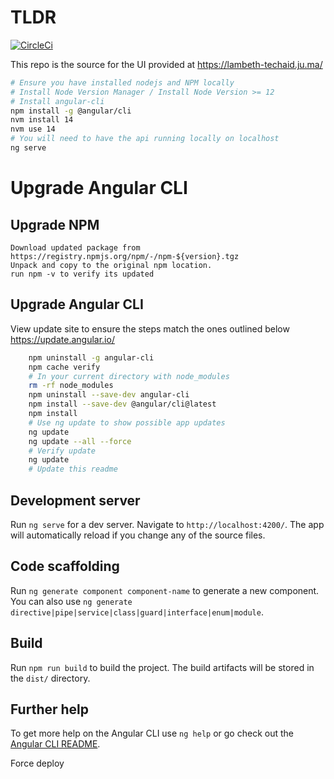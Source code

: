 # TLDR
[![CircleCi](https://circleci.com/gh/techaid-tech/techaid-dashboard.svg?style=svg)](https://circleci.com/gh/techaid-tech/techaid-dashboard)

This repo is the source for the UI provided at https://lambeth-techaid.ju.ma/

```bash
# Ensure you have installed nodejs and NPM locally
# Install Node Version Manager / Install Node Version >= 12
# Install angular-cli
npm install -g @angular/cli
nvm install 14
nvm use 14
# You will need to have the api running locally on localhost 
ng serve 
```

# Upgrade Angular CLI
## Upgrade NPM
    Download updated package from https://registry.npmjs.org/npm/-/npm-${version}.tgz
    Unpack and copy to the original npm location. 
    run npm -v to verify its updated

## Upgrade Angular CLI
View update site to ensure the steps match the ones outlined below https://update.angular.io/

```bash
    npm uninstall -g angular-cli
    npm cache verify
    # In your current directory with node_modules
    rm -rf node_modules
    npm uninstall --save-dev angular-cli
    npm install --save-dev @angular/cli@latest
    npm install
    # Use ng update to show possible app updates
    ng update 
    ng update --all --force 
    # Verify update
    ng update
    # Update this readme
```
## Development server

Run `ng serve` for a dev server. Navigate to `http://localhost:4200/`. The app will automatically reload if you change any of the source files.

## Code scaffolding

Run `ng generate component component-name` to generate a new component. You can also use `ng generate directive|pipe|service|class|guard|interface|enum|module`.

## Build

Run `npm run build` to build the project. The build artifacts will be stored in the `dist/` directory.

## Further help

To get more help on the Angular CLI use `ng help` or go check out the [Angular CLI README](https://github.com/angular/angular-cli/blob/master/README.md).

Force deploy 
